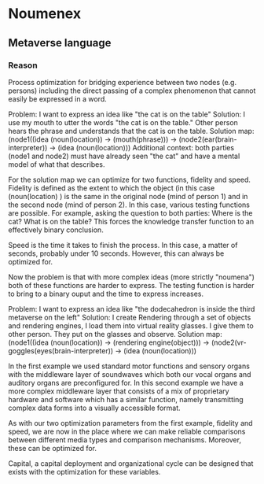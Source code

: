 # Noumenex
## Metaverse language

### Reason

Process optimization for bridging experience between two nodes (e.g. persons) including the direct passing of a complex phenomenon that cannot easily be expressed in a word.

Problem: I want to express an idea like "the cat is on the table"
Solution: I use my mouth to utter the words "the cat is on the table." Other person hears the phrase and understands that the cat is on the table.
Solution map:  (node1((idea (noun(location)) -> (mouth(phrase))) -> (node2(ear(brain-interpreter)) -> (idea (noun(location)))
Additional context: both parties (node1 and node2) must have already seen "the cat" and have a mental model of what that describes. 

For the solution map we can optimize for two functions, fidelity and speed. Fidelity is defined as the extent to which the object (in this case (noun(location) ) is the same in the original node (mind of person 1) and in the second node (mind of person 2). In this case, various testing functions are possible. For example, asking the question to both parties: Where is the cat?  What is on the table? This forces the knowledge transfer function to an effectively binary conclusion.  

Speed is the time it takes to finish the process. In this case, a matter of seconds, probably under 10 seconds. However, this can always be optimized for.

Now the problem is that with more complex ideas (more strictly "noumena") both of these functions are harder to express. The testing function is harder to bring to a binary ouput and the time to express increases. 

Problem: I want to express an idea like "the dodecahedron is inside the third metaverse on the left"
Solution: I create Rendering through a set of objects and rendering engines, I load them into virtual reality glasses. I give them to other person. They put on the glasses and observe. 
Solution map:  (node1((idea (noun(location)) -> (rendering engine(object))) -> (node2(vr-goggles(eyes(brain-interpreter)) -> (idea (noun(location)))

In the first example we used standard motor functions and sensory organs with the middleware layer of soundwaves which both our vocal organs and auditory organs are preconfigured for. In this second example we have a more complex middleware layer that consists of a mix of proprietary hardware and software which has a similar function, namely transmitting complex data forms into a visually accessible format. 

As with our two optimization parameters from the first example, fidelity and speed, we are now in the place where we can make reliable comparisons between different media types and comparison mechanisms. Moreover, these can be optimized for. 

Capital, a capital deployment and organizational cycle can be designed that exists with the optimization for these variables. 



